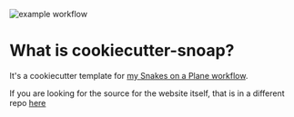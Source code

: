 ![example workflow](https://github.com/sonotley/cookiecutter-snoap/actions/workflows/test.yaml/badge.svg)

# What is cookiecutter-snoap?

It's a cookiecutter template for [my Snakes on a Plane workflow](https://sonotley.github.io/python-deployment-docs/).

If you are looking for the source for the website itself, that is in a different repo [here](https://github.com/sonotley/python-deployment-docs)


